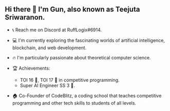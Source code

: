 ## Hi there 👋 I'm Gun, also known as Teejuta Sriwaranon.
- 📞 Reach me on Discord at RuffLogix#6914.

- 💻 I'm currently exploring the fascinating worlds of artificial intelligence, blockchain, and web development.

- 🔥 I'm particularly passionate about theoretical computer science.

- 🏆 Achievements:
   - TOI 16 🥉, TOI 17 🥈 in competitive programming.
   - Super AI Engineer SS 3 🥈.

- 🏠 Co-Founder of CodeBlitz, a coding school that teaches competitive programming and other tech skills to students of all levels.
